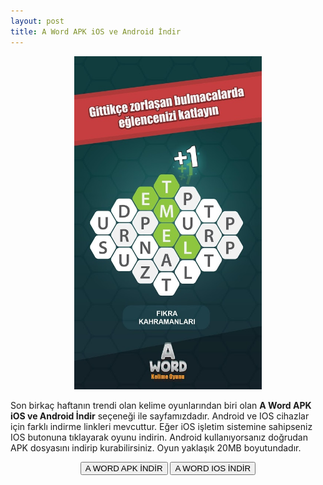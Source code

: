 ```yaml
---
layout: post
title: A Word APK iOS ve Android İndir
---
```


<center>
<img src="/images/aword.png" alt="A Word Kelime Oyunu" width="300px"/>
</center>
<p>Son birkaç haftanın trendi olan kelime oyunlarından biri olan <strong>A Word APK iOS ve Android İndir</strong> seçeneği ile sayfamızdadır. Android ve IOS cihazlar için farklı indirme linkleri mevcuttur. Eğer iOS işletim sistemine sahipseniz IOS butonuna tıklayarak oyunu indirin. Android kullanıyorsanız doğrudan APK dosyasını indirip kurabilirsiniz. Oyun yaklaşık 20MB boyutundadır.
</p>

<center>
<a href="/aword.apk" target="_blank"><button class="button3">A WORD APK İNDİR</button></a>
<a href="https://itunes.apple.com/tr/app/a-word/id1189770320" target="_blank" rel="nofollow"><button class="button3">A WORD IOS İNDİR</button></a>
</center>
